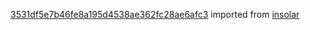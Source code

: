 [3531df5e7b46fe8a195d4538ae362fc28ae6afc3](https://github.com/insolar/insolar/commit/3531df5e7b46fe8a195d4538ae362fc28ae6afc3) imported from [insolar](https://github.com/insolar/insolar)

